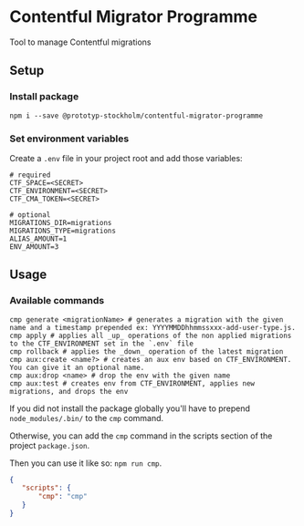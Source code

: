 # Contentful Migrator Programme
Tool to manage Contentful migrations


## Setup

### Install package

```shell script
npm i --save @prototyp-stockholm/contentful-migrator-programme
```

### Set environment variables

Create a `.env` file in your project root and add those variables:

```dotenv
# required
CTF_SPACE=<SECRET>
CTF_ENVIRONMENT=<SECRET>
CTF_CMA_TOKEN=<SECRET>

# optional
MIGRATIONS_DIR=migrations
MIGRATIONS_TYPE=migrations
ALIAS_AMOUNT=1
ENV_AMOUNT=3
```

## Usage

### Available commands

```shell script
cmp generate <migrationName> # generates a migration with the given name and a timestamp prepended ex: YYYYMMDDhhmmssxxx-add-user-type.js.
cmp apply # applies all _up_ operations of the non applied migrations to the CTF_ENVIRONMENT set in the `.env` file
cmp rollback # applies the _down_ operation of the latest migration
cmp aux:create <name?> # creates an aux env based on CTF_ENVIRONMENT. You can give it an optional name.
cmp aux:drop <name> # drop the env with the given name
cmp aux:test # creates env from CTF_ENVIRONMENT, applies new migrations, and drops the env
```

If you did not install the package globally you'll have to prepend `node_modules/.bin/` to the `cmp` command.

Otherwise, you can add the `cmp` command in the scripts section of the project `package.json`. 

Then you can use it like so: `npm run cmp`.

 ```json
{
    "scripts": {
        "cmp": "cmp"
    }
}
```
